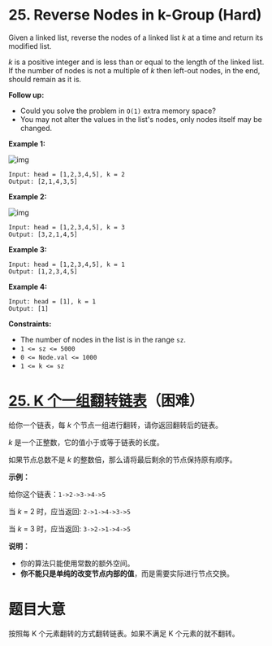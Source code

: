 # 25. Reverse Nodes in k-Group (Hard)



Given a linked list, reverse the nodes of a linked list *k* at a time and return its modified list.

*k* is a positive integer and is less than or equal to the length of the linked list. If the number of nodes is not a multiple of *k* then left-out nodes, in the end, should remain as it is.

**Follow up:**

- Could you solve the problem in `O(1)` extra memory space?
- You may not alter the values in the list's nodes, only nodes itself may be changed.

 

**Example 1:**

![img](https://assets.leetcode.com/uploads/2020/10/03/reverse_ex1.jpg)

```
Input: head = [1,2,3,4,5], k = 2
Output: [2,1,4,3,5]
```

**Example 2:**

![img](https://assets.leetcode.com/uploads/2020/10/03/reverse_ex2.jpg)

```
Input: head = [1,2,3,4,5], k = 3
Output: [3,2,1,4,5]
```

**Example 3:**

```
Input: head = [1,2,3,4,5], k = 1
Output: [1,2,3,4,5]
```

**Example 4:**

```
Input: head = [1], k = 1
Output: [1]
```

 

**Constraints:**

- The number of nodes in the list is in the range `sz`.
- `1 <= sz <= 5000`
- `0 <= Node.val <= 1000`
- `1 <= k <= sz`



# [25. K 个一组翻转链表](https://leetcode-cn.com/problems/reverse-nodes-in-k-group/)（困难）



给你一个链表，每 *k* 个节点一组进行翻转，请你返回翻转后的链表。

*k* 是一个正整数，它的值小于或等于链表的长度。

如果节点总数不是 *k* 的整数倍，那么请将最后剩余的节点保持原有顺序。

 

**示例：**

给你这个链表：`1->2->3->4->5`

当 *k* = 2 时，应当返回: `2->1->4->3->5`

当 *k* = 3 时，应当返回: `3->2->1->4->5`

 

**说明：**

- 你的算法只能使用常数的额外空间。
- **你不能只是单纯的改变节点内部的值**，而是需要实际进行节点交换。



# 题目大意

按照每 K 个元素翻转的⽅式翻转链表。如果不满⾜ K 个元素的就不翻转。  




